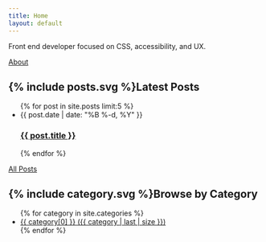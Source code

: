 ```yaml
---
title: Home
layout: default
---
```


<div class="contain">
	<div class="intro">
		<p>Front end developer focused on CSS, accessibility, and UX.</p>
		<a class="more" href="/about">About</a>
	</div>
	<div class="latest-posts">
		<h2>{% include posts.svg %}Latest Posts</h2>
		<ul class="post-list">
			{% for post in site.posts limit:5 %}
			<li>
				<span class="post-meta">{{ post.date | date: "%B %-d, %Y" }}</span>
				<h3 class="post-title">
					<a class="post-link" href="{{ post.url | prepend: site.baseurl }}">{{ post.title }}</a>
				</h3>
			</li>
			{% endfor %}
		</ul>
		<a class="more" href="/posts">All Posts</a>
	</div>
	<div class="home-categories">
		<h2>{% include category.svg %}Browse by Category</h2>
		<ul class="categories-list">
			{% for category in site.categories %}
			<li><a href="/category/{{ category[0] | downcase }}">{{ category[0] }} ({{ category | last | size }})</a></li>
			{% endfor %}
		</ul>
	</div>
</div>
